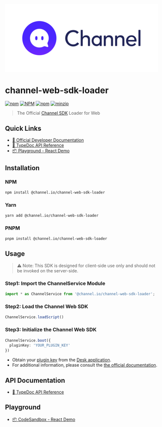 <picture>
  <source media="(prefers-color-scheme: dark)" srcset="./images/Channel.io_Logo_White.svg">
  <source media="(prefers-color-scheme: light)" srcset="./images/Channel.io_Logo_Color.svg">
  <img alt="Channel Talk" src="./images/Channel.io_Logo_Color.svg">
</picture>

# channel-web-sdk-loader

[![npm](https://img.shields.io/npm/v/%40channel.io%2Fchannel-web-sdk-loader)](https://www.npmjs.com/package/@channel.io/channel-web-sdk-loader)
[![NPM](https://img.shields.io/npm/l/%40channel.io%2Fchannel-web-sdk-loader)](https://github.com/channel-io/channel-web-sdk-loader/blob/main/LICENSE)
[![npm](https://img.shields.io/npm/dm/%40channel.io/channel-web-sdk-loader)](https://www.npmjs.com/package/@channel.io/channel-web-sdk-loader)
[![minzip](https://img.shields.io/bundlephobia/minzip/@channel.io/channel-web-sdk-loader)](https://bundlephobia.com/result?p=@channel.io/channel-web-sdk-loader)


> The Official [Channel SDK](https://developers.channel.io/docs/sdk) Loader for Web

## Quick Links
- [📄 Official Developer Documentation](https://developers.channel.io/docs/web-channelio)
- [📄 TypeDoc API Reference](https://channel-io.github.io/channel-web-sdk-loader/)
- [📦 Playground - React Demo](https://codesandbox.io/p/sandbox/ch-web-sdk-playground-xm8ls8)

## Installation
### NPM
```bash
npm install @channel.io/channel-web-sdk-loader
```

### Yarn
```bash
yarn add @channel.io/channel-web-sdk-loader
```

### PNPM
```bash
pnpm install @channel.io/channel-web-sdk-loader
```

## Usage
> ⚠️ Note: This SDK is designed for client-side use only and should not be invoked on the server-side.

### Step1: Import the ChannelService Module
```typescript
import * as ChannelService from '@channel.io/channel-web-sdk-loader';
```

### Step2: Load the Channel Web SDK
```typescript
ChannelService.loadScript()
```

### Step3: Initialize the Channel Web SDK
```typescript
ChannelService.boot({
  pluginKey: 'YOUR_PLUGIN_KEY'
})
```
- Obtain your [plugin key](https://developers.channel.io/docs/web-boot-option#pluginkey) from the [Desk application](https://developers.channel.io/docs/glossary#desk).
- For additional information, please consult the [the official documentation](https://developers.channel.io/docs/sdk#get-a-plugin-key).

## API Documentation
- [📄 TypeDoc API Reference](https://channel-io.github.io/channel-web-sdk-loader/)

## Playground
- [📦 CodeSandbox - React Demo](https://codesandbox.io/p/sandbox/ch-web-sdk-playground-xm8ls8)